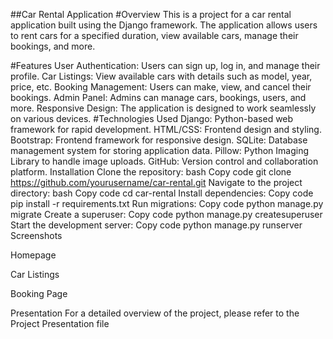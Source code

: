 ##Car Rental Application
#Overview
This is a project for a car rental application built using the Django framework. The application allows users to rent cars for a specified duration, view available cars, manage their bookings, and more.

#Features
User Authentication: Users can sign up, log in, and manage their profile.
Car Listings: View available cars with details such as model, year, price, etc.
Booking Management: Users can make, view, and cancel their bookings.
Admin Panel: Admins can manage cars, bookings, users, and more.
Responsive Design: The application is designed to work seamlessly on various devices.
#Technologies Used
Django: Python-based web framework for rapid development.
HTML/CSS: Frontend design and styling.
Bootstrap: Frontend framework for responsive design.
SQLite: Database management system for storing application data.
Pillow: Python Imaging Library to handle image uploads.
GitHub: Version control and collaboration platform.
Installation
Clone the repository:
bash
Copy code
git clone https://github.com/yourusername/car-rental.git
Navigate to the project directory:
bash
Copy code
cd car-rental
Install dependencies:
Copy code
pip install -r requirements.txt
Run migrations:
Copy code
python manage.py migrate
Create a superuser:
Copy code
python manage.py createsuperuser
Start the development server:
Copy code
python manage.py runserver
Screenshots

Homepage


Car Listings


Booking Page

Presentation
For a detailed overview of the project, please refer to the Project Presentation file
